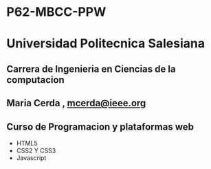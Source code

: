 # P62-MBCC-PPW
# Universidad Politecnica Salesiana
## Carrera de Ingenieria en Ciencias de la computacion 
## Maria Cerda , mcerda@ieee.org

## Curso de Programacion y plataformas web 

- HTML5
- CSS2 Y CSS3
- Javascript 
